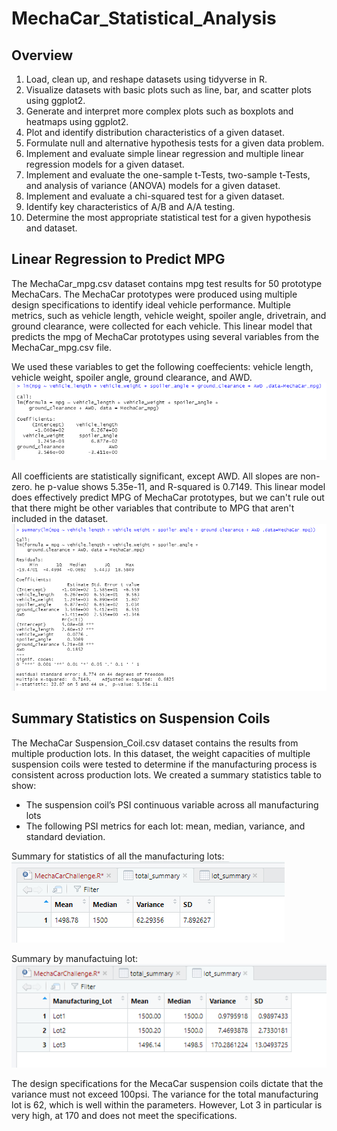 # MechaCar_Statistical_Analysis

## Overview
1. Load, clean up, and reshape datasets using tidyverse in R.
2. Visualize datasets with basic plots such as line, bar, and scatter plots using ggplot2.
3. Generate and interpret more complex plots such as boxplots and heatmaps using ggplot2.
4. Plot and identify distribution characteristics of a given dataset.
5. Formulate null and alternative hypothesis tests for a given data problem.
6. Implement and evaluate simple linear regression and multiple linear regression models for a given dataset.
7. Implement and evaluate the one-sample t-Tests, two-sample t-Tests, and analysis of variance (ANOVA) models for a given dataset.
8. Implement and evaluate a chi-squared test for a given dataset.
9. Identify key characteristics of A/B and A/A testing.
10. Determine the most appropriate statistical test for a given hypothesis and dataset.

## Linear Regression to Predict MPG
The MechaCar_mpg.csv dataset contains mpg test results for 50 prototype MechaCars. The MechaCar prototypes were produced using multiple design specifications to identify ideal vehicle performance. Multiple metrics, such as vehicle length, vehicle weight, spoiler angle, drivetrain, and ground clearance, were collected for each vehicle. This linear model that predicts the mpg of MechaCar prototypes using several variables from the MechaCar_mpg.csv file. 

We used these variables to get the following coeffecients: vehicle length, vehicle weight, spoiler angle, ground clearance, and AWD. 
![pic1](https://github.com/charlagarcia/MechaCar_Statistical_Analysis/blob/main/resources/Screenshot%20(79).png)

All coefficients are statistically significant, except AWD.  All slopes are non-zero. he p-value shows 5.35e-11, and R-squared is 0.7149. This linear model does effectively predict MPG of MechaCar prototypes, but we can't rule out that there might be other variables that contribute to MPG that aren't included in the dataset.
![pic2](https://github.com/charlagarcia/MechaCar_Statistical_Analysis/blob/main/resources/Screenshot%20(80).png)

## Summary Statistics on Suspension Coils
The MechaCar Suspension_Coil.csv dataset contains the results from multiple production lots. In this dataset, the weight capacities of multiple suspension coils were tested to determine if the manufacturing process is consistent across production lots. We created a summary statistics table to show:
  - The suspension coil’s PSI continuous variable across all manufacturing lots
  - The following PSI metrics for each lot: mean, median, variance, and standard deviation.

Summary for statistics of all the manufacturing lots:
![total_sum](https://github.com/charlagarcia/MechaCar_Statistical_Analysis/blob/main/resources/total%20summary.png)

Summary by manufactuing lot:
![lot_sum](https://github.com/charlagarcia/MechaCar_Statistical_Analysis/blob/main/resources/lot%20summary.png)

The design specifications for the MecaCar suspension coils dictate that the variance must not exceed 100psi.  The variance for the total manufacturing lot is 62, which is well within the parameters.  However, Lot 3 in particular is very high, at 170 and does not meet the specifications.
